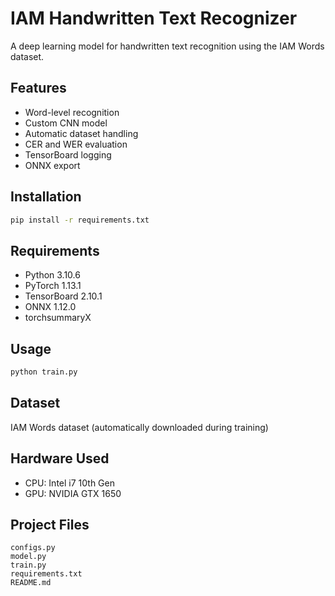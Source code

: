 # IAM Handwritten Text Recognizer

A deep learning model for handwritten text recognition using the IAM Words dataset.

## Features

- Word-level recognition
- Custom CNN model
- Automatic dataset handling
- CER and WER evaluation
- TensorBoard logging
- ONNX export

## Installation

```bash
pip install -r requirements.txt
```

## Requirements

- Python 3.10.6
- PyTorch 1.13.1
- TensorBoard 2.10.1
- ONNX 1.12.0
- torchsummaryX

## Usage

```bash
python train.py
```

## Dataset

IAM Words dataset (automatically downloaded during training)

## Hardware Used

- CPU: Intel i7 10th Gen
- GPU: NVIDIA GTX 1650

## Project Files

```
configs.py
model.py
train.py
requirements.txt
README.md
```

